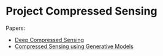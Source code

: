 # Project Compressed Sensing

Papers:
- [Deep Compressed Sensing](https://arxiv.org/abs/1905.06723)
- [Compressed Sensing using Generative Models](https://arxiv.org/abs/1703.03208)
